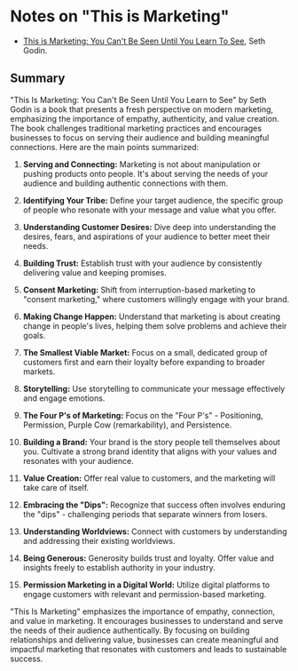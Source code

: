 # Notes on "This is Marketing"

* [This is Marketing: You Can't Be Seen Until You Learn To See](https://amzn.to/3YiEyJa), Seth Godin.

## Summary

"This Is Marketing: You Can't Be Seen Until You Learn to See" by Seth Godin is a book that presents a fresh perspective on modern marketing, emphasizing the importance of empathy, authenticity, and value creation. The book challenges traditional marketing practices and encourages businesses to focus on serving their audience and building meaningful connections. Here are the main points summarized:

1. **Serving and Connecting:** Marketing is not about manipulation or pushing products onto people. It's about serving the needs of your audience and building authentic connections with them.

2. **Identifying Your Tribe:** Define your target audience, the specific group of people who resonate with your message and value what you offer.

3. **Understanding Customer Desires:** Dive deep into understanding the desires, fears, and aspirations of your audience to better meet their needs.

4. **Building Trust:** Establish trust with your audience by consistently delivering value and keeping promises.

5. **Consent Marketing:** Shift from interruption-based marketing to "consent marketing," where customers willingly engage with your brand.

6. **Making Change Happen:** Understand that marketing is about creating change in people's lives, helping them solve problems and achieve their goals.

7. **The Smallest Viable Market:** Focus on a small, dedicated group of customers first and earn their loyalty before expanding to broader markets.

8. **Storytelling:** Use storytelling to communicate your message effectively and engage emotions.

9. **The Four P's of Marketing:** Focus on the "Four P's" - Positioning, Permission, Purple Cow (remarkability), and Persistence.

10. **Building a Brand:** Your brand is the story people tell themselves about you. Cultivate a strong brand identity that aligns with your values and resonates with your audience.

11. **Value Creation:** Offer real value to customers, and the marketing will take care of itself.

12. **Embracing the "Dips":** Recognize that success often involves enduring the "dips" - challenging periods that separate winners from losers.

13. **Understanding Worldviews:** Connect with customers by understanding and addressing their existing worldviews.

14. **Being Generous:** Generosity builds trust and loyalty. Offer value and insights freely to establish authority in your industry.

15. **Permission Marketing in a Digital World:** Utilize digital platforms to engage customers with relevant and permission-based marketing.

"This Is Marketing" emphasizes the importance of empathy, connection, and value in marketing. It encourages businesses to understand and serve the needs of their audience authentically. By focusing on building relationships and delivering value, businesses can create meaningful and impactful marketing that resonates with customers and leads to sustainable success.

